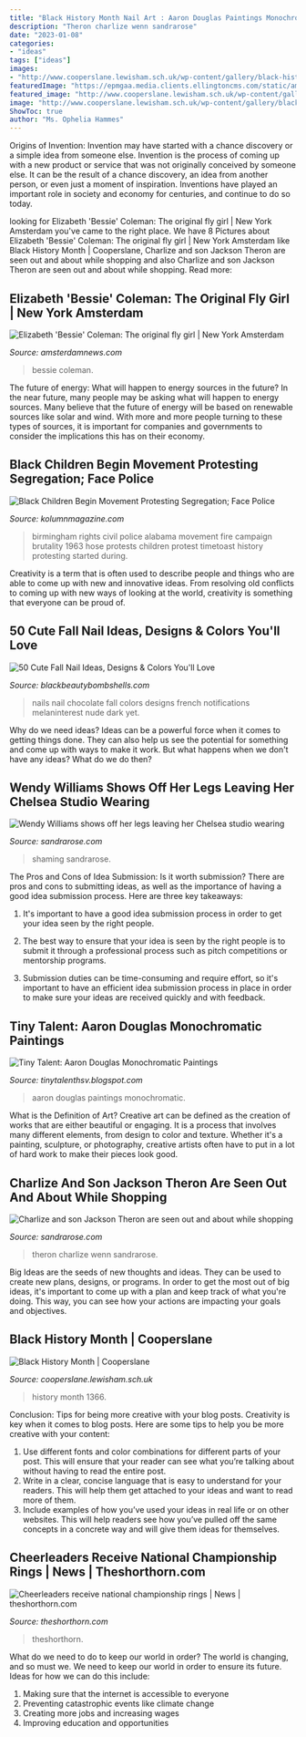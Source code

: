 ```yaml
---
title: "Black History Month Nail Art : Aaron Douglas Paintings Monochromatic"
description: "Theron charlize wenn sandrarose"
date: "2023-01-08"
categories:
- "ideas"
tags: ["ideas"]
images:
- "http://www.cooperslane.lewisham.sch.uk/wp-content/gallery/black-history-month/IMG_1366.jpg"
featuredImage: "https://epmgaa.media.clients.ellingtoncms.com/static/amsterdamnews.com/imported/d4ed4070-880c-11e2-8040-0019bb2963f4.jpg"
featured_image: "http://www.cooperslane.lewisham.sch.uk/wp-content/gallery/black-history-month/IMG_1366.jpg"
image: "http://www.cooperslane.lewisham.sch.uk/wp-content/gallery/black-history-month/IMG_1366.jpg"
ShowToc: true
author: "Ms. Ophelia Hammes"
---
```



Origins of Invention: Invention may have started with a chance discovery or a simple idea from someone else.
Invention is the process of coming up with a new product or service that was not originally conceived by someone else. It can be the result of a chance discovery, an idea from another person, or even just a moment of inspiration. Inventions have played an important role in society and economy for centuries, and continue to do so today.

	

		
looking for Elizabeth &#039;Bessie&#039; Coleman: The original fly girl | New York Amsterdam you've came to the right place. We have 8 Pictures about Elizabeth &#039;Bessie&#039; Coleman: The original fly girl | New York Amsterdam like Black History Month | Cooperslane, Charlize and son Jackson Theron are seen out and about while shopping and also Charlize and son Jackson Theron are seen out and about while shopping. Read more:
		
    
## Elizabeth &#039;Bessie&#039; Coleman: The Original Fly Girl | New York Amsterdam

<img loading=lazy src="https://epmgaa.media.clients.ellingtoncms.com/static/amsterdamnews.com/imported/d4ed4070-880c-11e2-8040-0019bb2963f4.jpg" onerror="this.onerror=null;this.src='https://tse3.mm.bing.net/th?id=OIP.t_EUKosFbIv6r8c56kxj7wAAAA&amp;pid=15.1';" alt="Elizabeth &#039;Bessie&#039; Coleman: The original fly girl | New York Amsterdam">

_Source: amsterdamnews.com_

>bessie coleman. 

	

The future of energy: What will happen to energy sources in the future?
In the near future, many people may be asking what will happen to energy sources. Many believe that the future of energy will be based on renewable sources like solar and wind. With more and more people turning to these types of sources, it is important for companies and governments to consider the implications this has on their economy.

    
## Black Children Begin Movement Protesting Segregation; Face Police

<img loading=lazy src="http://www.kolumnmagazine.com/wp-content/uploads/2020/05/Chidrens-Crusade_Civil-Rights__00f.jpeg" onerror="this.onerror=null;this.src='https://tse4.mm.bing.net/th?id=OIP.yRbKlRyx2PB_ptlD8jOnPgHaD4&amp;pid=15.1';" alt="Black Children Begin Movement Protesting Segregation; Face Police">

_Source: kolumnmagazine.com_

>birmingham rights civil police alabama movement fire campaign brutality 1963 hose protests children protest timetoast history protesting started during. 

	

Creativity is a term that is often used to describe people and things who are able to come up with new and innovative ideas. From resolving old conflicts to coming up with new ways of looking at the world, creativity is something that everyone can be proud of.

    
## 50 Cute Fall Nail Ideas, Designs &amp; Colors You&#039;ll Love

<img loading=lazy src="https://blackbeautybombshells.com/wp-content/uploads/2019/09/CB08009A-8793-4C26-B51D-DD29F4569AFD.jpeg" onerror="this.onerror=null;this.src='https://tse4.mm.bing.net/th?id=OIP.egeRSE281mbcpNFRQrc9wAHaJM&amp;pid=15.1';" alt="50 Cute Fall Nail Ideas, Designs &amp; Colors You&#039;ll Love">

_Source: blackbeautybombshells.com_

>nails nail chocolate fall colors designs french notifications melaninterest nude dark yet. 

	

Why do we need ideas?
Ideas can be a powerful force when it comes to getting things done. They can also help us see the potential for something and come up with ways to make it work. But what happens when we don't have any ideas? What do we do then?

    
## Wendy Williams Shows Off Her Legs Leaving Her Chelsea Studio Wearing

<img loading=lazy src="https://sandrarose.com/wp-content/uploads/2019/07/wendy-denim-shorts-BG-550x825.jpg" onerror="this.onerror=null;this.src='https://tse3.mm.bing.net/th?id=OIP.RjrvGkb2bLV3yNR8PGmLagHaLH&amp;pid=15.1';" alt="Wendy Williams shows off her legs leaving her Chelsea studio wearing">

_Source: sandrarose.com_

>shaming sandrarose. 

	

The Pros and Cons of Idea Submission: Is it worth submission?
There are pros and cons to submitting ideas, as well as the importance of having a good idea submission process. Here are three key takeaways:
1. It's important to have a good idea submission process in order to get your idea seen by the right people.

2. The best way to ensure that your idea is seen by the right people is to submit it through a professional process such as pitch competitions or mentorship programs.

3. Submission duties can be time-consuming and require effort, so it's important to have an efficient idea submission process in place in order to make sure your ideas are received quickly and with feedback.

    
## Tiny Talent: Aaron Douglas Monochromatic Paintings

<img loading=lazy src="http://4.bp.blogspot.com/-cpjrV68xOjM/TzKixxpb9vI/AAAAAAAAAIA/6gdbPemzD94/w1200-h630-p-k-nu/aaron+douglas.jpg" onerror="this.onerror=null;this.src='https://tse2.mm.bing.net/th?id=OIP.6t_cDQmhxQYQM-0U0-u0ZAEsEK&amp;pid=15.1';" alt="Tiny Talent: Aaron Douglas Monochromatic Paintings">

_Source: tinytalenthsv.blogspot.com_

>aaron douglas paintings monochromatic. 

	

What is the Definition of Art?
Creative art can be defined as the creation of works that are either beautiful or engaging. It is a process that involves many different elements, from design to color and texture. Whether it's a painting, sculpture, or photography, creative artists often have to put in a lot of hard work to make their pieces look good.

    
## Charlize And Son Jackson Theron Are Seen Out And About While Shopping

<img loading=lazy src="https://sandrarose.com/wp-content/uploads/2019/01/Charlize-and-Jackson-Theron-7-wenn35926979.jpg" onerror="this.onerror=null;this.src='https://tse4.mm.bing.net/th?id=OIP.KOcSR4djd0EKwmWBFMOc4AHaK4&amp;pid=15.1';" alt="Charlize and son Jackson Theron are seen out and about while shopping">

_Source: sandrarose.com_

>theron charlize wenn sandrarose. 

	

Big Ideas are the seeds of new thoughts and ideas. They can be used to create new plans, designs, or programs. In order to get the most out of big ideas, it's important to come up with a plan and keep track of what you're doing. This way, you can see how your actions are impacting your goals and objectives.

    
## Black History Month | Cooperslane

<img loading=lazy src="http://www.cooperslane.lewisham.sch.uk/wp-content/gallery/black-history-month/IMG_1366.jpg" onerror="this.onerror=null;this.src='https://tse3.mm.bing.net/th?id=OIP.wNBFrguO-0IqRKXUkJXEyAHaJ4&amp;pid=15.1';" alt="Black History Month | Cooperslane">

_Source: cooperslane.lewisham.sch.uk_

>history month 1366. 

	

Conclusion: Tips for being more creative with your blog posts.
Creativity is key when it comes to blog posts. Here are some tips to help you be more creative with your content: 
1. Use different fonts and color combinations for different parts of your post. This will ensure that your reader can see what you’re talking about without having to read the entire post. 
2. Write in a clear, concise language that is easy to understand for your readers. This will help them get attached to your ideas and want to read more of them. 
3. Include examples of how you’ve used your ideas in real life or on other websites. This will help readers see how you’ve pulled off the same concepts in a concrete way and will give them ideas for themselves. 

    
## Cheerleaders Receive National Championship Rings | News | Theshorthorn.com

<img loading=lazy src="https://bloximages.newyork1.vip.townnews.com/theshorthorn.com/content/tncms/assets/v3/editorial/5/cc/5cc6c7cc-406d-11e4-9841-001a4bcf6878/541ce58e0424f.image.jpg?resize=420%2C630" onerror="this.onerror=null;this.src='https://tse4.mm.bing.net/th?id=OIP.C8wLE96dwwmSsZsTOgRVbQAAAA&amp;pid=15.1';" alt="Cheerleaders receive national championship rings | News | theshorthorn.com">

_Source: theshorthorn.com_

>theshorthorn. 

	

What do we need to do to keep our world in order?
The world is changing, and so must we. We need to keep our world in order to ensure its future. Ideas for how we can do this include: 
1. Making sure that the internet is accessible to everyone 
2. Preventing catastrophic events like climate change 
3. Creating more jobs and increasing wages 
4. Improving education and opportunities 

